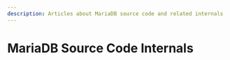 ```yaml
---
description: Articles about MariaDB source code and related internals
---
```


# MariaDB Source Code Internals

